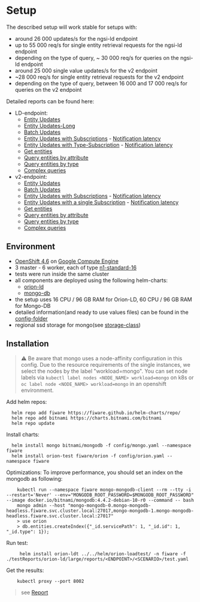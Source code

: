 # Setup

The described setup will work stable for setups with:
- around 26 000 updates/s for the ngsi-ld endpoint 
- up to 55 000 req/s for single entity retrieval requests for the ngsi-ld endpoint
- depending on the type of query, ~ 30 000 req/s for queries on the ngsi-ld endpoint
- around 25 000 single value updates/s for the v2 endpoint
- ~28 000 req/s for single entity retrieval requests for the v2 endpoint
- depending on the type of query, between 16 000 and 17 000 req/s for queries on the v2 endpoint



Detailed reports can be found here:
* LD-endpoint:
    * [Entity Updates](https://fiware.github.io/loadtest/testReports/orion-ld/large/reports/ld/EntityUpdateSimulation/gatling-report.html) 
    * [Entity Updates-Long](https://fiware.github.io/loadtest/testReports/orion-ld/large/reports/ld/EntityUpdateSimulationLong/gatling-report.html) 
    * [Batch Updates](https://fiware.github.io/loadtest/testReports/orion-ld/large/reports/ld/BatchUpdateSimulation/gatling-report.html)
    * [Entity Updates with Subscriptions](https://fiware.github.io/loadtest/testReports/orion-ld/large/reports/ld/EntityUpdateWithSubscriptionSimulation/gatling-report.html) - [Notification latency](reports/ld/EntityUpdateWithSubscriptionSimulation/grafana-report.png)
    * [Entity Updates with Type-Subscription](https://fiware.github.io/loadtest/testReports/orion-ld/large/reports/ld/EntityUpdateWithTypeSubscriptionSimulation/gatling-report.html) - [Notification latency](reports/ld/EntityUpdateWithTypeSubscriptionSimulation/grafana-report.png)
    * [Get entities](https://fiware.github.io/loadtest/testReports/orion-ld/large/reports/ld/GetSingleEntitiesSimulation/gatling-report.html) 
    * [Query entities by attribute](https://fiware.github.io/loadtest/testReports/orion-ld/large/reports/ld/QueryEntitiesByAttributeSimulation/gatling-report.html) 
    * [Query entities by type](https://fiware.github.io/loadtest/testReports/orion-ld/large/reports/ld/QueryEntitiesByTypeSimulation/gatling-report.html) 
    * [Complex queries](https://fiware.github.io/loadtest/testReports/orion-ld/large/reports/ld/ComplexQueryEntitiesByAttributeSimulation/gatling-report.html) 
* v2-endpoint:
    * [Entity Updates](https://fiware.github.io/loadtest/testReports/orion-ld/large/reports/v2/EntityUpdateSimulation/gatling-report.html) 
    * [Batch Updates](https://fiware.github.io/loadtest/testReports/orion-ld/large/reports/v2/BatchUpdateSimulation/gatling-report.html)
    * [Entity Updates with Subscriptions](https://fiware.github.io/loadtest/testReports/orion-ld/large/reports/v2/EntityUpdateWithSubscriptionSimulation/gatling-report.html) - [Notification latency](reports/v2/EntityUpdateWithSubscriptionSimulation/grafana-report.png)
    * [Entity Updates with a single Subscription](https://fiware.github.io/loadtest/testReports/orion-ld/large/reports/v2/EntityUpdateWithSingleSubscriptionSimulation/gatling-report.html) - [Notification latency](reports/v2/EntityUpdateWithSingleSubscriptionSimulation/grafana-report.png)
    * [Get entities](https://fiware.github.io/loadtest/testReports/orion-ld/large/reports/v2/GetSingleEntitiesSimulation/gatling-report.html) 
    * [Query entities by attribute](https://fiware.github.io/loadtest/testReports/orion-ld/large/reports/v2/QueryEntitiesByAttributeSimulation/gatling-report.html) 
    * [Query entities by type](https://fiware.github.io/loadtest/testReports/orion-ld/large/reports/v2/QueryEntitiesByTypeSimulation/gatling-report.html) 
    * [Complex queries](https://fiware.github.io/loadtest/testReports/orion-ld/large/reports/v2/ComplexQueryEntitiesByAttributeSimulation/gatling-report.html)
  

## Environment

- [OpenShift 4.6](https://docs.openshift.com/container-platform/4.6/welcome/index.html) on [Google Compute Engine](https://cloud.google.com/compute)
- 3 master - 6 worker, each of type [n1-standard-16](https://cloud.google.com/compute/docs/machine-types)
- tests were run inside the same cluster
- all components are deployed using the following helm-charts:
    - [orion-ld](https://github.com/FIWARE/helm-charts/tree/main/charts/orion)
    - [mongo-db](https://github.com/bitnami/charts/tree/master/bitnami/mongodb)
- the setup uses 16 CPU / 96 GB RAM for Orion-LD, 60 CPU / 96 GB RAM for Mongo-DB
- detailed information(and ready to use values files) can be found in the [config-folder](config)
- regional ssd storage for mongo(see [storage-class](config/storage-class.yaml))

## Installation

> :warning: Be aware that mongo uses a node-affinity configuration in this config. Due to the resource requirements of the single instances, we 
> select the nodes by the label "workload=mongo". You can set node labels via `kubectl label nodes <NODE_NAME> workload=mongo` on k8s or 
>`oc label node <NODE_NAME> workload=mongo` in an openshift environment.

Add helm repos:
```
  helm repo add fiware https://fiware.github.io/helm-charts/repo/
  helm repo add bitnami https://charts.bitnami.com/bitnami
  helm repo update
```

Install charts:
```
  helm install mongo bitnami/mongodb -f config/mongo.yaml --namespace fiware
  helm install orion-test fiware/orion -f config/orion.yaml --namespace fiware
```

Optimizations:
To improve performance, you should set an index on the mongodb as following:
```
    kubectl run --namespace fiware mongo-mongodb-client --rm --tty -i --restart='Never' --env="MONGODB_ROOT_PASSWORD=$MONGODB_ROOT_PASSWORD" --image docker.io/bitnami/mongodb:4.4.2-debian-10-r0 --command -- bash
    mongo admin --host "mongo-mongodb-0.mongo-mongodb-headless.fiware.svc.cluster.local:27017,mongo-mongodb-1.mongo-mongodb-headless.fiware.svc.cluster.local:27017"
    > use orion
    > db.entities.createIndex({"_id.servicePath": 1, "_id.id": 1, "_id.type": 1});
```

Run test:
```
     helm install orion-ldt ../../helm/orion-loadtest/ -n fiware -f ./testReports/orion-ld/large/reports/<ENDPOINT>/<SCENARIO>/test.yaml
```

Get the results:
```
    kubectl proxy --port 8002
```
> see [Report](http://localhost:8002/api/v1/namespaces/fiware/services/orion-ldt-orion-loadtest:8080/proxy/)
